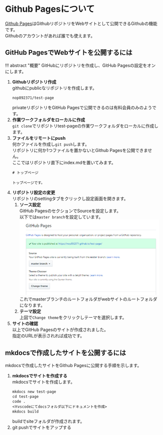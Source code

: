 # Github Pagesについて

[Github Pages](https://pages.github.com/)はGithubリポジトリをWebサイトとして公開できるGithubの機能です。  
Githubのアカウントがあれば誰でも使えます。

## GitHub PagesでWebサイトを公開するには

!!! abstract "概要"
    GitHubにリポジトリを作成し、GitHub Pagesの設定をオンにします。  

1. **Githubリポジトリ作成**  
    githubにpublicなリポジトリを作成します。
    ```
    nop892371/test-page
    ```
    privateリポジトリをGitHub Pagesで公開できるのは有料会員のみのようです。
2. **作業ワークフォルダをローカルに作成**  
    `git clone`でリポジトリtest-pageの作業ワークフォルダをローカルに作成します。
3. **ファイルをリモートにpush**  
    何かファイルを作成し`git push`します。  
    リポジトリに何か1つファイルを置かないとGithub Pagesを公開できません。  
    ここではリポジトリ直下にindex.mdを置いてみます。
    ```
    # トップページ

    トップページです。
    ```
4. **リポジトリ設定の変更**  
    リポジトリのsettingタブをクリックし設定画面を開きます。
    1. **ソース設定**  
        GitHub PagesのセクションでSourceを設定します。  
        以下では`master branch`を設定しています。
        ![](2019-04-18-01-08-06.png)
        これでmasterブランチのルートフォルダがwebサイトのルートフォルダになります。
    2. **テーマ設定**  
        上図で`Change theme`をクリックしテーマを選択します。
5. **サイトの確認**  
    以上でGitHub Pagesのサイトが作成されました。  
    指定のURLが表示されれば成功です。

## mkdocsで作成したサイトを公開するには

<!--
[mkdocs](https://www.mkdocs.org/)は静的サイト作成ツールです。  
[Markdown](https://daringfireball.net/projects/markdown/)形式でドキュメントを記述するとサイトを構築してくれるもので、複数人での情報共有などに向いています。
-->
mkdocsで作成したサイトをGithub Pagesに公開する手順を示します。

1. **mkdocsでサイトを作成する**  
    mkdocsでサイトを作成します。
    ```
    mkdocs new test-page
    cd test-page
    code .
    <※vscodeにてdocsフォルダ以下にドキュメントを作成>
    mkdocs build
    ```
    buildでsiteフォルダが作成されます。
2. git pushでサイトをアップする
